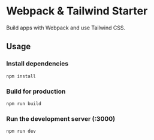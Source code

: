 # Webpack & Tailwind Starter

Build apps with Webpack and use Tailwind CSS.

## Usage

### Install dependencies

```
npm install
```

### Build for production

```
npm run build
```

### Run the development server (:3000)

```
npm run dev
```
